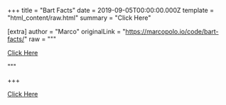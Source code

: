 
+++
title = "Bart Facts"
date = 2019-09-05T00:00:00.000Z
template = "html_content/raw.html"
summary = "Click Here"

[extra]
author = "Marco"
originalLink = "https://marcopolo.io/code/bart-facts/"
raw = """
<p><a href="/code/bart-facts.html">Click Here</a></p>
"""

+++
<p><a href="/code/bart-facts.html">Click Here</a></p>

